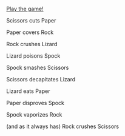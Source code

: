 [Play the game!](https://aqib21.github.io/rock-paper-scissors-lizard-spock/)

Scissors cuts Paper

Paper covers Rock

Rock crushes Lizard

Lizard poisons Spock

Spock smashes Scissors

Scissors decapitates Lizard

Lizard eats Paper

Paper disproves Spock

Spock vaporizes Rock

(and as it always has) Rock crushes Scissors
